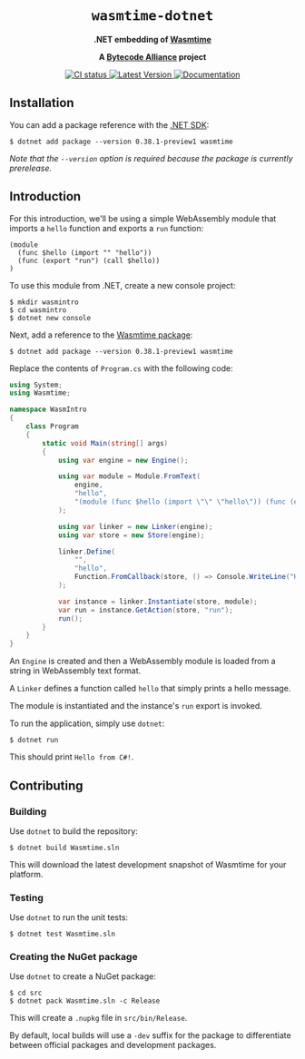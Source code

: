 <div align="center">
  <h1><code>wasmtime-dotnet</code></h1>

  <p>
    <strong>.NET embedding of
    <a href="https://github.com/bytecodealliance/wasmtime">Wasmtime</a></strong>
  </p>

  <strong>A <a href="https://bytecodealliance.org/">Bytecode Alliance</a> project</strong>

  <p>
    <a href="https://github.com/bytecodealliance/wasmtime-dotnet/actions?query=workflow%3ACI">
      <img src="https://github.com/bytecodealliance/wasmtime-dotnet/workflows/CI/badge.svg" alt="CI status"/>
    </a>
    <a href="https://www.nuget.org/packages/Wasmtime">
      <img src="https://img.shields.io/nuget/v/wasmtime" alt="Latest Version"/>
    </a>
    <a href="https://bytecodealliance.github.io/wasmtime-dotnet/">
      <img src="https://img.shields.io/badge/docs-main-green" alt="Documentation"/>
    </a>
  </p>

</div>

## Installation

You can add a package reference with the [.NET SDK](https://dotnet.microsoft.com/):

```text
$ dotnet add package --version 0.38.1-preview1 wasmtime
```

_Note that the `--version` option is required because the package is currently prerelease._

## Introduction

For this introduction, we'll be using a simple WebAssembly module that imports a `hello` function and exports a `run` function:

```wat
(module
  (func $hello (import "" "hello"))
  (func (export "run") (call $hello))
)
```

To use this module from .NET, create a new console project:

```
$ mkdir wasmintro
$ cd wasmintro
$ dotnet new console
```

Next, add a reference to the [Wasmtime package](https://www.nuget.org/packages/Wasmtime):

```
$ dotnet add package --version 0.38.1-preview1 wasmtime
```

Replace the contents of `Program.cs` with the following code:

```c#
using System;
using Wasmtime;

namespace WasmIntro
{
    class Program
    {
        static void Main(string[] args)
        {
            using var engine = new Engine();

            using var module = Module.FromText(
                engine,
                "hello",
                "(module (func $hello (import \"\" \"hello\")) (func (export \"run\") (call $hello)))"
            );

            using var linker = new Linker(engine);
            using var store = new Store(engine);

            linker.Define(
                "",
                "hello",
                Function.FromCallback(store, () => Console.WriteLine("Hello from C#!"))
            );

            var instance = linker.Instantiate(store, module);
            var run = instance.GetAction(store, "run");
            run();
        }
    }
}
```

An `Engine` is created and then a WebAssembly module is loaded from a string in WebAssembly text format.

A `Linker` defines a function called `hello` that simply prints a hello message.

The module is instantiated and the instance's `run` export is invoked.

To run the application, simply use `dotnet`:

```
$ dotnet run
```

This should print `Hello from C#!`.

## Contributing

### Building

Use `dotnet` to build the repository:

```
$ dotnet build Wasmtime.sln
```

This will download the latest development snapshot of Wasmtime for your platform.

### Testing

Use `dotnet` to run the unit tests:

```
$ dotnet test Wasmtime.sln
```

### Creating the NuGet package

Use `dotnet` to create a NuGet package:

```
$ cd src
$ dotnet pack Wasmtime.sln -c Release
```

This will create a `.nupkg` file in `src/bin/Release`.

By default, local builds will use a `-dev` suffix for the package to differentiate between official packages and development packages.
